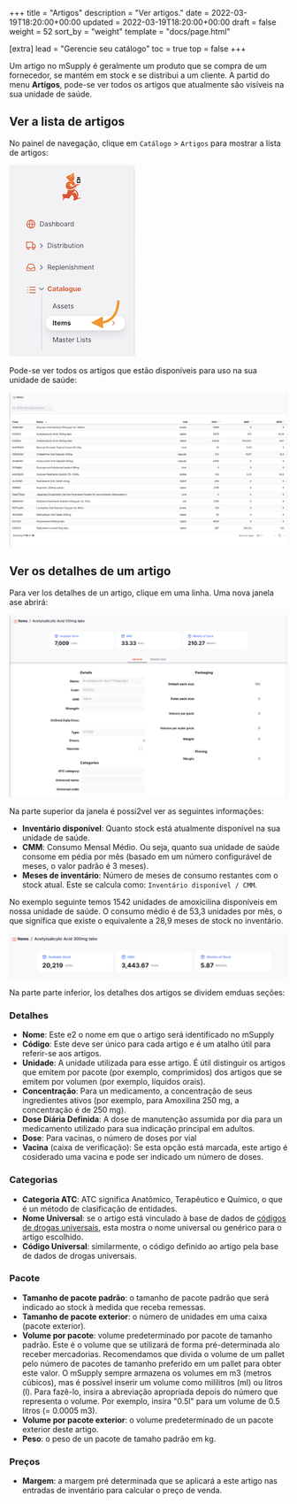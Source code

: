 +++
title = "Artigos"
description = "Ver artigos."
date = 2022-03-19T18:20:00+00:00
updated = 2022-03-19T18:20:00+00:00
draft = false
weight = 52
sort_by = "weight"
template = "docs/page.html"

[extra]
lead = "Gerencie seu catálogo"
toc = true
top = false
+++

Um artigo no mSupply é geralmente um produto que se compra de um fornecedor, se mantém em stock e se distribui a um cliente. A partid do menu **Artigos**, pode-se ver todos os artigos que atualmente são visíveis na sua unidade de saúde.

## Ver a lista de artigos

No painel de navegação, clique em `Catálogo` > `Artigos` para mostrar a lista de artigos:

![Items nav](images-en/cat_gotoitems.png)

Pode-se ver todos os artigos que estão disponíveis para uso na sua unidade de saúde:

![Items list](images-en/cat_itemslist.png)

## Ver os detalhes de um artigo

Para ver los detalhes de un artigo, clique em uma linha. Uma nova janela ase abrirá:

![Item detail](images-en/cat_itemdetail.png)

Na parte superior da janela é possi2vel ver as seguintes informações:

- **Inventário disponível**: Quanto stock está atualmente disponível na sua unidade de saúde.
- **CMM**: Consumo Mensal Médio. Ou seja, quanto sua unidade de saúde consome em pédia por mês (basado em um número configurável de meses, o valor padrão é 3 meses).
- **Meses de inventário**: Número de meses de consumo restantes com o stock atual. Este se calcula como: `Inventário disponível / CMM`.

<div class="imagetitle">
No exemplo seguinte temos 1542 unidades de amoxicilina disponíveis em nossa unidade de saúde. O consumo médio é de 53,3 unidades por mês, o que significa que existe o equivalente a 28,9 meses de stock no inventário.
</div>

![Item detail headers](images-en/cat_itemdetailsheaders.png)

Na parte parte inferior, los detalhes dos artigos se dividem emduas seções:

### Detalhes

- **Nome**: Este e2 o nome em que o artigo será identificado no mSupply
- **Código**: Este deve ser único para cada artigo e é um atalho útil para referir-se aos artigos.
- **Unidade**: A unidade utilizada para esse artigo. É útil distinguir os artigos que emitem por pacote (por exemplo, comprimidos) dos artigos que se emitem por volumen (por exemplo, líquidos orais).
- **Concentração**: Para un medicamento, a concentração de seus ingredientes ativos (por exemplo, para Amoxilina 250 mg, a concentração é de 250 mg).
- **Dose Diária Definida**: A dose de manutenção assumida por dia para un medicamento utilizado para sua indicação principal em adultos.
- **Dose**: Para vacinas, o número de doses por vial
- **Vacina** (caixa de verificação): Se esta opção está marcada, este artigo é cosiderado uma vacina e pode ser indicado um número de doses.

### Categorias

- **Categoria ATC**: ATC significa Anatômico, Terapêutico e Químico, o que é un método de clasificação de entidades.
- **Nome Universal**: se o artigo está vinculado à base de dados de [códigos de drogas universais](https://codes.msupply.foundation/), esta mostra o nome universal ou genérico para o artigo escolhido.
- **Código Universal**: similarmente, o código definido ao artigo pela base de dados de drogas universais.

### Pacote

- **Tamanho de pacote padrão**: o tamanho de pacote padrão que será indicado ao stock à medida que receba remessas.
- **Tamanho de pacote exterior**: o número de unidades em uma caixa (pacote exterior).
- **Volume por pacote**: volume predeterminado por pacote de tamanho padrão. Este é o volume que se utilizará de forma pré-determinada alo receber mercadorias. Recomendamos que divida o volume de um pallet pelo número de pacotes de tamanho preferido em um pallet para obter este valor. O mSupply sempre armazena os volumes em m3 (metros cúbicos), mas é possível inserir um volume como mililitros (ml) ou litros (l). Para fazê-lo, insira a abreviação apropriada depois do número que representa o volume. Por exemplo, insira "0.5l" para um volume de 0.5 litros (= 0.0005 m3).
- **Volume por pacote exterior**: o volume predeterminado de un pacote exterior deste artigo.
- **Peso**: o peso de un pacote de tamaho padrão em kg.

### Preços

- **Margem**: a margem pré determinada que se aplicará a este artigo nas entradas de inventário para calcular o preço de venda.
